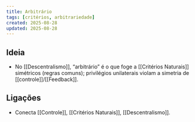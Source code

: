 ```yaml
---
title: Arbitrário
tags: [critérios, arbitrariedade]
created: 2025-08-28
updated: 2025-08-28
---
```


## Ideia
- No [[Descentralismo]], “arbitrário” é o que foge a [[Critérios Naturais]] simétricos (regras comuns); privilégios unilaterais violam a simetria de [[controle]]/[[Feedback]].

## Ligações
- Conecta [[Controle]], [[Critérios Naturais]], [[Descentralismo]].
